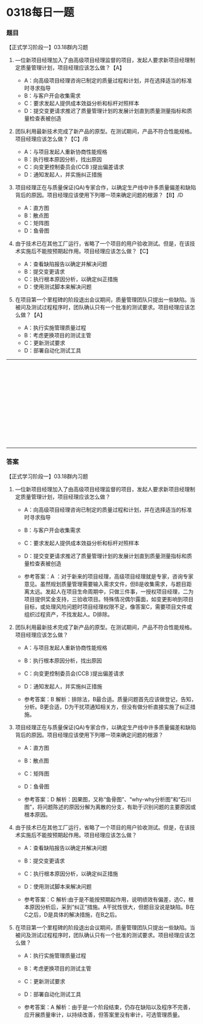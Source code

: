 # 0318每日一题
### 题目
【正式学习阶段一】03.18群内习题

1. —位新项目经理加入了由高级项目经理监督的项目，发起人要求新项目经理制定质量管理计划，项目经理应该怎么做？【A】
	- A：向高级项目经理咨询已制定的质量过程和计划，并在选择适当的标准时寻求指导
	- B：与客户开会收集需求
	- C：要求发起人提供成本效益分析和标杆对照样本
	- D：提交变更请求推迟了质量管理计划的发展计划直到质量测量指标和质量检查表被创造

2. 团队利用最新技术完成了新产品的原型。在测试期间，产品不符合性能规格。项目经理应该怎么做？【C】/B
	- A：与项目发起人重新协商性能规格
	- B：执行根本原因分析，找出原因
	- C：向变更控制委员会(CCB )提出偏差请求
	- D：通知发起人，并实施纠正措施

3. 项目经理正在与质量保证(QA)专家合作，以确定生产线中许多质量偏差和缺陷背后的原因。项目经理应该使用下列哪一项来确定问题的根源？【B】/D
	- A：直方图
	- B：散点图
	- C：矩阵图
	- D：鱼骨图

4. 由于技术已在其他工厂运行，省略了一个项目的用户验收测试。但是，在该技术实施后不能按预期起作用。项目经理应该怎么做？【C】
	- A：查看缺陷报告以确定并解决问题
	- B：提交变更请求
	- C：执行根本原因分析，以确定纠正措施
	- D：使用测试脚本来解决问题

5. 在项目第一个里程碑的阶段退出会议期间，质量管理团队只提出一些缺陷。当被问及测试过程程序时，团队确认只有一个批准的测试要求。项目经理应该怎么做？【A】
	- A：执行实施管理质量过程
	- B：考虑更换项目的测试主管
	- C：更新测试要求
	- D：部署自动化测试工具

<hr/>
<br/><br/><br/><br/><br/><br/><br/><br/><br/><br/><br/><br/>
<hr/>

### 答案
【正式学习阶段一】03.18群内习题

1. —位新项目经理加入了由高级项目经理监督的项目，发起人要求新项目经理制定质量管理计划，项目经理应该怎么做？
	- A：向高级项目经理咨询已制定的质量过程和计划，并在选择适当的标准时寻求指导
	- B：与客户开会收集需求
	- C：要求发起人提供成本效益分析和标杆对照样本
	- D：提交变更请求推迟了质量管理计划的发展计划直到质量测量指标和质量检查表被创造

	- 参考答案：A ：对于新来的项目经理，高级项目经理就是专家，咨询专家意见。虽然规划质量管理需要输入需求文件，但B是收集需求，与题目距离太远。发起人在项目生命周期中，只做三件事，一授权项目经理，二为项目提供奖金支持，三验收项目。特殊情况偶尔露面，如变更影响到项目目标，或处理风险问题时项目经理权限不足，像答案C，需要项目文件或组织过程资产，不找发起人。D排除。

2. 团队利用最新技术完成了新产品的原型。在测试期间，产品不符合性能规格。项目经理应该怎么做？
	- A：与项目发起人重新协商性能规格
	- B：执行根本原因分析，找出原因
	- C：向变更控制委员会(CCB )提出偏差请求
	- D：通知发起人，并实施纠正措施

	- 参考答案：B 解析：排除法，B最合适。质量问题首先应该做登记，告知，分析。B更合适，D为干扰项通知相关方，但没有做分析直接实施了纠正措施。

3. 项目经理正在与质量保证(QA)专家合作，以确定生产线中许多质量偏差和缺陷背后的原因。项目经理应该使用下列哪一项来确定问题的根源？
	- A：直方图
	- B：散点图
	- C：矩阵图
	- D：鱼骨图

	- 参考答案：D 解析：因果图，又称“鱼骨图”、“why-why分析图”和“石川图”，将问题陈述的原因分解为离散的分支，有助于识别问题的主要原因或根本原因。

4. 由于技术已在其他工厂运行，省略了一个项目的用户验收测试。但是，在该技术实施后不能按预期起作用。项目经理应该怎么做？
	- A：查看缺陷报告以确定并解决问题
	- B：提交变更请求
	- C：执行根本原因分析，以确定纠正措施
	- D：使用测试脚本来解决问题

	- 参考答案：C 解析:由于是不能按预期起作用，说明绩效有偏差，选C，根本原因分析后，采到“纠正”措施。A干扰性很大，但题目没说是缺陷。B在C之后，D是具体的解决措施，在B之后。

5. 在项目第一个里程碑的阶段退出会议期间，质量管理团队只提出一些缺陷。当被问及测试过程程序时，团队确认只有一个批准的测试要求。项目经理应该怎么做？
	- A：执行实施管理质量过程
	- B：考虑更换项目的测试主管
	- C：更新测试要求
	- D：部署自动化测试工具

	- 参考答案：A 解析：由于是一个阶段结束，仍存在缺陷以及程序不完善，应开展质量审计，以持续改善，但答案里没有审计，可选管理质量。